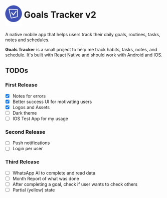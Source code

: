 # <img src="./assets/logo-github.png" height="65px" align="center" /> Goals Tracker v2

A native mobile app that helps users track their daily goals, routines, tasks, notes and schedules.

**Goals Tracker** is a small project to help me track habits, tasks, notes, and schedule. It's built with React Native and should work with Android and IOS.

## TODOs

### First Release

- [x] Notes for errors
- [x] Better success UI for motivating users
- [x] Logos and Assets
- [ ] Dark theme
- [ ] IOS Test App for my usage

### Second Release

- [ ] Push notifications
- [ ] Login per user

### Third Release

- [ ] WhatsApp AI to complete and read data
- [ ] Month Report of what was done
- [ ] After completing a goal, check if user wants to check others 
- [ ] Partial (yellow) state
